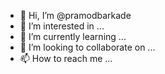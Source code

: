 - 👋 Hi, I’m @pramodbarkade
- 👀 I’m interested in ...
- 🌱 I’m currently learning ...
- 💞️ I’m looking to collaborate on ...
- 📫 How to reach me ...

<!---
pramodbarkade/pramodbarkade is a ✨ special ✨ repository because its `README.md` (this file) appears on your GitHub profile.
You can click the Preview link to take a look at your changes.
--->
